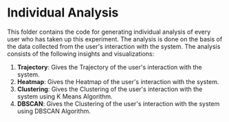# Individual Analysis

This folder contains the code for generating individual analysis of every user who has taken up this experiment. The analysis is done on the basis of the data collected from the user's interaction with the system. The analysis consists of the following insights and visualizations:

1. **Trajectory**: Gives the Trajectory of the user's interaction with the system.
2. **Heatmap**: Gives the Heatmap of the user's interaction with the system.
3. **Clustering**: Gives the Clustering of the user's interaction with the system using K Means Algorithm.
4. **DBSCAN**: Gives the Clustering of the user's interaction with the system using DBSCAN Algorithm.